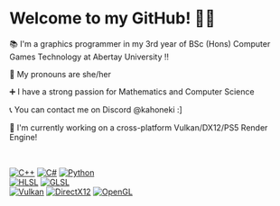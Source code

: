 # Welcome to my GitHub! 🍓🍓  
  
📚 I'm a graphics programmer in my 3rd year of BSc (Hons) Computer Games Technology at Abertay University !!
  
📌 My pronouns are she/her  
  
➕ I have a strong passion for Mathematics and Computer Science  
  
📞 You can contact me on Discord @kahoneki :]  
  
🎇 I'm currently working on a cross-platform Vulkan/DX12/PS5 Render Engine!
<br><br>
## 
[![C++](https://img.shields.io/badge/C%2B%2B-AC162C?style=for-the-badge)](https://www.learncpp.com/)
[![C#](https://img.shields.io/badge/C%23-AC162C?style=for-the-badge)](https://learn.microsoft.com/en-us/dotnet/csharp/)
[![Python](https://img.shields.io/badge/Python-AC162C?style=for-the-badge)](https://www.python.org/doc/)
<br>
[![HLSL](https://img.shields.io/badge/HLSL-107C10?style=for-the-badge&logoColor=white)](https://learn.microsoft.com/en-us/windows/win32/direct3dhlsl/dx-graphics-hlsl-reference)
[![GLSL](https://img.shields.io/badge/GLSL-107C10?style=for-the-badge&logoColor=white)](https://www.khronos.org/opengl/wiki/Core_Language_(GLSL))
<br>
[![Vulkan](https://img.shields.io/badge/Vulkan-00599C.svg?style=for-the-badge)](https://docs.vulkan.org/spec/latest/index.html/)
[![DirectX12](https://img.shields.io/badge/DirectX12-00599C?style=for-the-badge)](https://www.microsoft.com/en-us/directx)
[![OpenGL](https://img.shields.io/badge/OpenGL-00599C.svg?style=for-the-badge)](https://docs.gl/)
